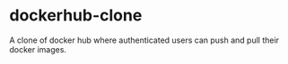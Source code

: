 # dockerhub-clone
A clone of docker hub where authenticated users can push and pull their docker images.

